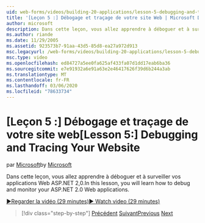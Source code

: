 ```yaml
---
uid: web-forms/videos/building-20-applications/lesson-5-debugging-and-tracing-your-website
title: '[Leçon 5 :] Débogage et traçage de votre site Web | Microsoft Docs'
author: microsoft
description: Dans cette leçon, vous allez apprendre à déboguer et à surveiller vos applications Web ASP.NET 2,0.
ms.author: riande
ms.date: 11/29/2005
ms.assetid: 923573b7-91aa-43d5-85d8-ea27a972d913
msc.legacyurl: /web-forms/videos/building-20-applications/lesson-5-debugging-and-tracing-your-website
msc.type: video
ms.openlocfilehash: ed84727a5ee0fa625af433fa07d1dd17eab6ba36
ms.sourcegitcommit: e7e91932a6e91a63e2e46417626f39d6b244a3ab
ms.translationtype: MT
ms.contentlocale: fr-FR
ms.lasthandoff: 03/06/2020
ms.locfileid: "78633734"
---
```

# <a name="lesson-5-debugging-and-tracing-your-website"></a><span data-ttu-id="020a6-103">[Leçon 5 :] Débogage et traçage de votre site web</span><span class="sxs-lookup"><span data-stu-id="020a6-103">[Lesson 5:] Debugging and Tracing Your Website</span></span>

<span data-ttu-id="020a6-104">par [Microsoft](https://github.com/microsoft)</span><span class="sxs-lookup"><span data-stu-id="020a6-104">by [Microsoft](https://github.com/microsoft)</span></span>

<span data-ttu-id="020a6-105">Dans cette leçon, vous allez apprendre à déboguer et à surveiller vos applications Web ASP.NET 2,0.</span><span class="sxs-lookup"><span data-stu-id="020a6-105">In this lesson, you will learn how to debug and monitor your ASP.NET 2.0 Web applications.</span></span>

[<span data-ttu-id="020a6-106">&#9654;Regarder la vidéo (29 minutes)</span><span class="sxs-lookup"><span data-stu-id="020a6-106">&#9654; Watch video (29 minutes)</span></span>](https://channel9.msdn.com/Blogs/ASP-NET-Site-Videos/lesson-5-debugging-and-tracing-your-website)

> [!div class="step-by-step"]
> <span data-ttu-id="020a6-107">[Précédent](lesson-4-understanding-web-application-state.md)
> [Suivant](lesson-6-working-with-stylesheets-and-master-pages.md)</span><span class="sxs-lookup"><span data-stu-id="020a6-107">[Previous](lesson-4-understanding-web-application-state.md)
[Next](lesson-6-working-with-stylesheets-and-master-pages.md)</span></span>
